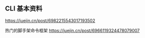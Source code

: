 ## CLI 基本资料
https://juejin.cn/post/6982215543017193502

热门的脚手架命令框架
https://juejin.cn/post/6966119324478079007
